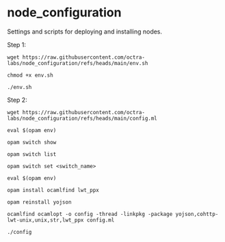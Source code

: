 # node_configuration
Settings and scripts for deploying and installing nodes.

Step 1:

```wget https://raw.githubusercontent.com/octra-labs/node_configuration/refs/heads/main/env.sh```

```chmod +x env.sh```

```./env.sh```

Step 2:

```wget https://raw.githubusercontent.com/octra-labs/node_configuration/refs/heads/main/config.ml```

```eval $(opam env)```

```opam switch show```

```opam switch list```

```opam switch set <switch_name>```

```eval $(opam env)```

```opam install ocamlfind lwt_ppx```

```opam reinstall yojson```

```ocamlfind ocamlopt -o config -thread -linkpkg -package yojson,cohttp-lwt-unix,unix,str,lwt_ppx config.ml```

```./config```
